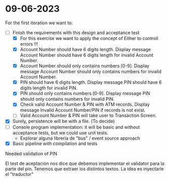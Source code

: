 # 09-06-2023
For the first iteration we want to:
* [ ] Finish the requirements with this design and acceptance test
    * [x] For this exercise we want to apply the concept of Either to controll errors !!!
    * [x] Account Number should have 6 digits length. Display message Account Number should have 6 digits length for invalid Account Number.
    * [x] Account Number should only contains numbers [0-9]. Display message Account Number should only contains numbers for invalid Account Number.
    * [X] PIN should have 6 digits length. Display message PIN should have 6 digits length for invalid PIN.
    * [X] PIN should only contains numbers [0-9]. Display message PIN should only contains numbers for invalid PIN.
    * [X] Check valid Account Number & PIN with ATM records. Display message Invalid Account Number/PIN if records is not exist.
    * [ ] Valid Account Number & PIN will take user to Transaction Screen.
* [x] Surely, persistence will be with a file. (To decide)
* [ ] Console program implementation: it will be basic and without acceptance tests, but we could use unit tests.
  * Explorar alguna librería de "bus" / event source approach
* [x] Basic pipeline with compilation and tests

Needed validation of PIN

El test de aceptación nos dice que debemos implementar el validator para la parte del pin.
Tenemos que extraer los distintos textos. La idea es inyectarle el "traductor"
